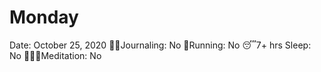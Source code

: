 # Monday

Date: October 25, 2020
✍🏼Journaling: No
👟Running: No
😴7+ hrs Sleep: No
🧘🏽‍♀️Meditation: No